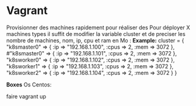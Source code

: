 # Vagrant

Provisionner des machines rapidement pour réaliser des 
Pour déployer X machines types il suffit de modifier la variable cluster 
et de preciser les nombre de machines, nom, ip, cpu et ram en Mo :
**Example:** 
cluster = {
        "k8smaster0" => { :ip => "192.168.1.100", :cpus => 2, :mem => 3072 },
        #"k8smaster0" => { :ip => "192.168.1.101", :cpus => 2, :mem => 3072 },
        "k8sworker0" => { :ip => "192.168.1.102", :cpus => 2, :mem => 3072 },
        "k8sworker1" => { :ip => "192.168.1.103", :cpus => 2, :mem => 3072 },
        "k8sworker2" => { :ip => "192.168.1.104", :cpus => 2, :mem => 3072 }
}

**Boxes**
Os Centos: 

faire vagrant up
